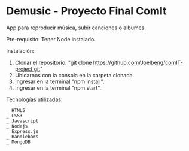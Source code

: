 # Demusic - Proyecto Final ComIt

App para reproducir música, subir canciones o albumes.

Pre-requisito:
 Tener Node instalado.

Instalación:
1. Clonar el repositorio: "git clone https://github.com/Joelbeng/comIT-project.git"
2. Ubicarnos con la consola en la carpeta clonada.
3. Ingresar en la terminal "npm install".
4. Ingresar en la terminal "npm start".

Tecnologías utilizadas:
```
_ HTML5
_ CSS3
_ Javascript
_ Nodejs
_ Express.js
_ Handlebars
_ MongoDB
```
